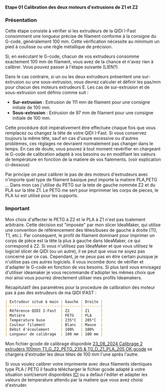 **Etape 01 Calibration des deux moteurs d'extrusions de Z1 et Z2**

### Présentation

Cette étape consiste à vérifier si les extrudeurs de la QIDI I-Fast consomment une longueur précise de filament conforme à la consigne du G-code, généralement 100 mm. Cette vérification nécessite au minimum un pied à coulisse ou une règle métallique de précision.

Si, en exécutant le G-code, chacun de vos extrudeurs consomme exactement 100 mm de filament, vous avez de la chance et n'avez rien à calibrer. Vous pouvez passer à l'étape suivante (LIEN?).

Dans le cas contraire, si un ou les deux extrudeurs présentent une sur-extrusion ou une sous-extrusion, vous devrez calculer et définir les pas/mm pour chacun des moteurs extrudeurs E. Les cas de sur-extrusion et de sous-extrusion sont définis comme suit :
- **Sur-extrusion** : Extrusion de 111 mm de filament pour une consigne initiale de 100 mm.
- **Sous-extrusion** : Extrusion de 97 mm de filament pour une consigne initiale de 100 mm.

Cette procédure doit impérativement être effectuée chaque fois que vous remplacez ou changez la tête de votre QIDI I-Fast. Si vous conservez toujours la même tête, sauf en cas d'usure excessive ou d'autres problèmes, ces réglages ne devraient normalement pas changer dans le temps. En cas de doute, vous pouvez à tout moment revérifier en chargeant le G-code de calibration adapté à vos besoins ou en modifiant les valeurs de température en fonction de la matiere de vos fialements. (voir explication ci-dessous)

Par principe on peut calibrer le pas de des moteurs d'extrudeurs avec n'importe quel type de filament basique peut importe la matiere PLA,PETG ... 
Dans mon cas j'utilise du PETG sur la tete de gauche nommée Z2 et du PLA sur la tête Z1. Le PETG me sert pour imprimmer les corps de pieces, le PLA lui est utilisé pour les supports. 

### Important
Mon choix d'affecter le PETG à Z2 et le PLA à Z1 n'est pas toalement arbitraire. Cette décision est "imposée" par mon slicer IdeaMaker, qui utilise une convention de référencement des têtes/buses de gauche à droite (T0, T1, etc.). Par conséquent, le profil de filament dominant pour imprimer un corps de pièce est la tête la plus à gauche dans IdeaMaker, ce qui correspond à Z2. Si vous n'utilisez pas IdeaMaker et que vous utilisez le logiciel slicer de QIDI (ou un autre), il se peut que vous ne soyez pas concerné par ce cas. Cependant, je ne peux pas en être certain puisque je n'utilise pas ces autres logiciels. Il vous incombe donc de vérifier et d'adapter le G-code en fonction de vos besoins. Si plus tard vous envisagez d'utiliser ideamaker je vous recommande d'adopter les mêmes choix que moi ainsi vous pourrez directement utiliser mes profils Ideamakers.

Récapitulatif des paramètres pour la procedure de calibration des moteur pas à pas des extrudeurs de ma QIDI IFAST :

```markdown
| Extrudeur situé à main | Gauche | Droite |
|------------------------|--------|--------|
| Référence QIDI I-Fast  | Z2     | Z1     |
| Matière                | PETG   | PLA    |
| Température buse       | 235°C  | 205°C  |
| Couleur filament       | Blanc  | Mauve  |
| Débit d'écoulement     | 100%   | 100%   |
| Longueur de calibrage  | 100 mm | 100 mm |
```
Mon fichier gcode de calibrage disponible [23_08_2024 Calibrage 2 extruders 100mm T1_G_Z2_PETG_235 & T0_D_Z1_PLA_205 OK.gcode](https://github.com/sudtek/IMPRIMANTES_3D/blob/main/QIDI/IFAST/CALIBRATION/Etape%2001/23_08_2024%20Calibrage%202%20extruders%20100mm%20T1_G_Z2_PETG_235%20%26%20T0_D_Z1_PLA_205%20OK.gcode) se chargera d'extruder les deux têtes de 100 mm l'une après l'autre.

Si vous voulez calibrer votre imprimente avec deux filaments identiques type PLA / PETG il faudra télécharger le fichier gcode adapté à votre situation sont/seront disponibles [ICI](QIDI/IFAST/CALIBRATION/Etape%2001) ou a defaut l'éditer et adapter les valeurs de temperature attendu par la matiere que vous avez choisi d'extruder. 






